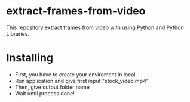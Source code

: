 # extract-frames-from-video
This repository extract frames from video with using Python and Python Libraries.

# Installing
- First, you have to create your enviroment in local.
- Run application and give first input "stock_video.mp4"
- Then, give output folder name
- Wait until process done!

